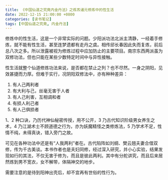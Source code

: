 ```yaml
---
title: 《中国仙道之究竟内金丹法》之炼炁诸元修炼中的性生活
date: 2022-12-15 21:00:00 +0800
categories: [读书笔记]
tags: [中国仙道之究竟, 内金丹法]
---
```


修炼中的性生活，这是一个非常实际的问题。少阳派功法北派主清静，一经着手修炼，就不能有性生活，甚至连梦遗都有走丹之虞。相传邱长春因此失而复炼，前后总八次之多。所以泄露被视为修炼过程中应加防止的主要项目。南宗东西两派虽为双修功法，但也只能在某些少数特定时间中与异性接触。

性生活就整个仙道修炼功法来说，是否都在禁止之列？也不尽然。一身之阴阳，见效甚捷而力厚。但难于实行，况阴阳双修法中，亦有种种差异：

1. 有人己两利者
2. 有大利与己，丝毫无害于人者
3. 有人己利害，互相调和者
4. 有损人利己者
5. 有人己俱损者

1、2 种口诀，乃历代神仙秘密传授，用不公开，3 乃古代知识阶级男女养生之术，4 乃江湖术士不顾道德之行为，亦为妖魔精怪之类修炼法，5 乃学术不足，性情不纯，未得真诀，错入旁门之故。

可见在各种功法中还是有“人我两利”者在。古代陷阵如刘纲、樊云翘夫妻合借双修，传为千古美谈。本书作者也是夫妇同修，经过深入研究，并小心实验，结果发现如行的其法，不仅无害于修为，而且是彼此两利。其中有分舵讲究，而且后来居然炼到男不宽衣，女不解带，体隔神交的地步。

需要注意的是待到阳神出壳后，却不宜再有世俗的性行为。